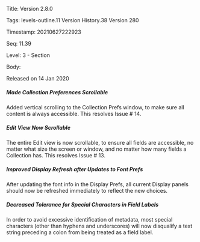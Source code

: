 Title:  Version 2.8.0

Tags:   levels-outline.11 Version History.38 Version 280

Timestamp: 20210627222923

Seq:    11.39

Level:  3 - Section

Body: 

Released on 14 Jan 2020
 
##### Made Collection Preferences Scrollable

Added vertical scrolling to the Collection Prefs window, to make sure all content is always accessible. This resolves Issue # 14. 

 
##### Edit View Now Scrollable

The entire Edit view is now scrollable, to ensure all fields are accessible, no matter what size the screen or window, and no matter how many fields a Collection has. This resolves Issue # 13. 

 
##### Improved Display Refresh after Updates to Font Prefs

After updating the font info in the Display Prefs, all current Display panels should now be refreshed immediately to reflect the new choices. 

 
##### Decreased Tolerance for Special Characters in Field Labels

In order to avoid excessive identification of metadata, most special characters (other than hyphens and underscores) will now disqualify a text string preceding a colon from being treated as a field label.
